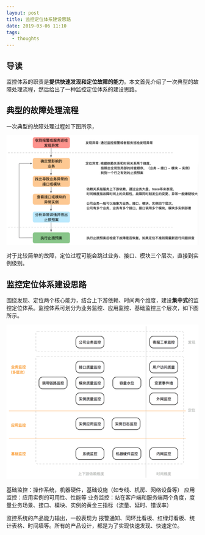 ```yaml
---
layout: post
title: 监控定位体系建设思路
date: 2019-03-06 11:10
tags:
  - thoughts
---
```


## 导读
监控体系的职责是**提供快速发现和定位故障的能力**。本文首先介绍了一次典型的故障处理流程，然后给出了一种监控定位体系的建设思路。

## 典型的故障处理流程
一次典型的故障处理过程如下图所示，

![page.png](https://raw.githubusercontent.com/niean/niean.github.io/master/images/20190306/process.png)

对于比较简单的故障，定位过程可能会跳过业务、接口、模块三个层次，直接到实例级别。

## 监控定位体系建设思路
围绕发现、定位两个核心能力，结合上下游依赖、时间两个维度，建设**集中式**的监控定位体系。监控体系可划分为业务监控、应用监控、基础监控三个层次，如下图所示。

![page.png](https://raw.githubusercontent.com/niean/niean.github.io/master/images/20190306/monitor.system.png)

基础监控：操作系统，机器硬件，基础设施（如专线、机房、网络设备等）
应用监控：应用实例的可用性、性能等
业务监控：站在客户端和服务端两个角度，度量业务场景、接口、模块、实例的黄金三指标（流量、延时、错误率）

监控系统的产品能力输出，一般表现为 报警通知、同环比看板、红绿灯看板、统计表格、时间墙等。所有的产品设计，都是为了实现快速发现、快速定位。
